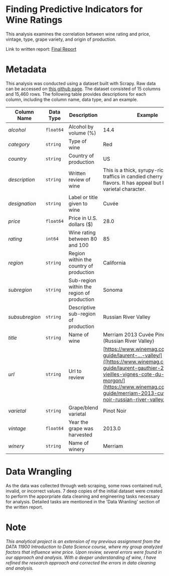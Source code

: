 # Finding Predictive Indicators for Wine Ratings

This analysis examines the correlation between wine rating and price, vintage, type, grape variety, and origin of production.

Link to written report: [Final Report](https://docs.google.com/document/d/1vlsi-_8a91J8hdwO1TV4BhKhbJR-QMNDKa__CDiBx58/edit?usp=sharing)

# Metadata

This analysis was conducted using a dataset built with Scrapy. Raw data can be accessed on [this github page](https://github.com/activatedgeek/winemag-dataset?tab=readme-ov-file). The dataset consisted of 15 columns and 15,460 rows. The following table provides descriptions for each column, including the column name, data type, and an example.

| **Column Name** | **Data Type**  | **Description**  | **Example**  |
|---|---|---|---|
| _alcohol_  | `float64`  | Alcohol by volume (%) |  14.4 |
| _category_ | `string` | Type of wine  | Red  |
| _country_ | `string` | Country of production  | US |
| _description_  | `string` | Written review of wine  | This is a thick, syrupy-rich wine that traffics in candied cherry and oak flavors. It has appeal but lacks varietal character. |
| _designation_  | `string` | Label or title given to wine |  Cuvée  |
| _price_  | `float64` | Price in U.S. dollars ($)  | 28.0 |
| _rating_ | `int64`  | Wine rating between 80 and 100  | 85 |
| _region_  | `string`  | Region within the country of production  | California |
| _subregion_  | `string` | Sub-region within the region of production  | Sonoma  |
| _subsubregion_  | `string`  | Descriptive sub-region of production  | Russian River Valley  |
| _title_  | `string`  | Name of wine  | Merriam 2013 Cuvée Pinot Noir (Russian River Valley)  |
| _url_  | `string`  | Url to review  | [https://www.winemag.com/buying-guide/laurent-...-valley/]([https://www.winemag.com/buying-guide/laurent-gauthier-2016-vieilles-vignes-cote-du-py-morgon/](https://www.winemag.com/buying-guide/merriam-2013-cuvee-pinot-noir-russian-river-valley/)) |
| _varietal_ | `string`  |  Grape/blend varietal | Pinot Noir |
| _vintage_  | `float64`  | Year the grape was harvested  | 2013.0  |
| _winery_  | `string`  | Name of winery  | Merriam  |

# Data Wrangling

As the data was collected through web scraping, some rows contained null, invalid, or incorrect values. 7 deep copies of the initial dataset were created to perform the apporpriate data cleaning and engineering tasks necessary for analysis. Detailed tasks are mentioned in the 'Data Wranling' section of the written report.

# Note

_This analytical project is an extension of my previous assignment from the DATA 11900 Introduction to Data Science course, where my group analyzed factors that influence wine price. Upon review, several errors were found in our approach and analysis. With a deeper understanding of  wine, I have refined the research approach and corrected the errors in data cleaning and analysis._
